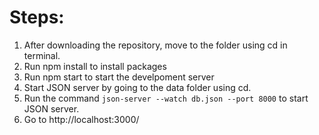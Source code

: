 # Steps:
1. After downloading the repository, move to the folder using cd in terminal.
2. Run npm install to install packages
3. Run npm start to start the develpoment server
4. Start JSON server by going to the data folder using cd.
5. Run the command `json-server --watch db.json --port 8000` to start JSON server.
6. Go to http://localhost:3000/
